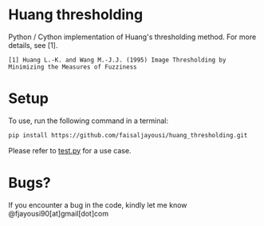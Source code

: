 # Huang thresholding

Python / Cython implementation of Huang's thresholding method. For more details, see [1].

    [1] Huang L.-K. and Wang M.-J.J. (1995) Image Thresholding by Minimizing the Measures of Fuzziness

# Setup

To use, run the following command in a terminal:
```bash
pip install https://github.com/faisaljayousi/huang_thresholding.git
```

Please refer to [test.py](https://github.com/faisaljayousi/huang_thresholding/blob/main/tests/test.py) for a use case.

# Bugs?

If you encounter a bug in the code, kindly let me know @fjayousi90[at]gmail[dot]com
